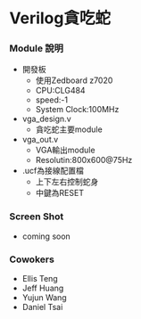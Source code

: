 Verilog貪吃蛇
===
### Module 說明
+ 開發板
    + 使用Zedboard z7020
    + CPU:CLG484
    + speed:-1
    + System Clock:100MHz
+ vga_design.v
    + 貪吃蛇主要module
+ vga_out.v
    + VGA輸出module
    + Resolutin:800x600@75Hz
+ .ucf為接線配置檔
    + 上下左右控制蛇身
    + 中鍵為RESET

### Screen Shot
+ coming soon

### Cowokers
+ Ellis Teng
+ Jeff Huang
+ Yujun Wang
+ Daniel Tsai
